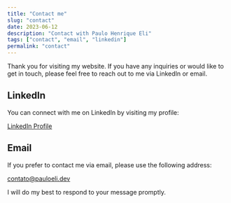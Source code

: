 ```yaml
---
title: "Contact me"
slug: "contact"
date: 2023-06-12
description: "Contact with Paulo Henrique Eli"
tags: ["contact", "email", "linkedin"]
permalink: "contact"
---
```


Thank you for visiting my website. If you have any inquiries or would like to get in touch, please feel free to reach
out to me via LinkedIn or email.

## LinkedIn

You can connect with me on LinkedIn by visiting my profile:

[LinkedIn Profile](https://www.linkedin.com/in/pauloeli/)

## Email

If you prefer to contact me via email, please use the following address:

[contato@pauloeli.dev](mailto:contato@pauloeli.dev)

I will do my best to respond to your message promptly.
